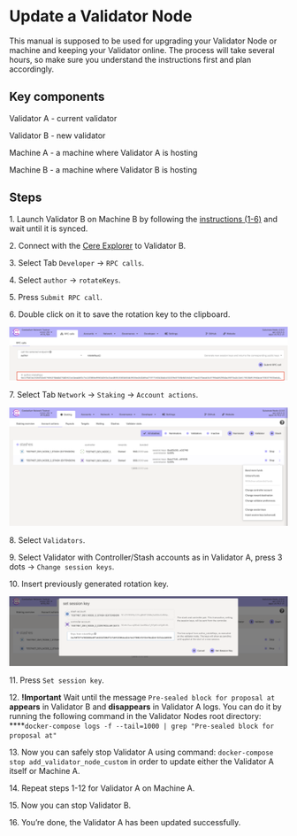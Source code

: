 # Update a Validator Node

This manual is supposed to be used for upgrading your Validator Node or machine and keeping your Validator online. The process will take several hours, so make sure you understand the instructions first and plan accordingly.

## Key components

Validator A - current validator

Validator B - new validator

Machine A - a machine where Validator A is hosting

Machine B - a machine where Validator B is hosting

## Steps

1\. Launch Validator B on Machine B by following the [instructions (1-6)](https://cere-network.gitbook.io/cere-network/node/install-and-update/start-a-node) and wait until it is synced.

2\. Connect with the [Cere Explorer](https://explorer.cere.network/) to Validator B.

3\. Select Tab `Developer` -> `RPC calls`.

4\. Select `author` -> `rotateKeys`.

5\. Press `Submit RPC call`.

6\. Double click on it to save the rotation key to the clipboard.

![](<../../.gitbook/assets/0 (1).png>)

7\. Select Tab `Network` -> `Staking` -> `Account actions`.

![](<../../.gitbook/assets/1 (1).png>)

8\. Select `Validators`.

9\. Select Validator with Controller/Stash accounts as in Validator A, press 3 dots -> `Change session keys`.

10\. Insert previously generated rotation key.

![](<../../.gitbook/assets/2 (1).png>)

11\. Press `Set session key`.

12\. **!Important** Wait until the message `Pre-sealed block for proposal at` **appears** in Validator B and **disappears** in Validator A logs. You can do it by running the following command in the Validator Nodes root directory:\
****`docker-compose logs -f --tail=1000 | grep "Pre-sealed block for proposal at"`

13\. Now you can safely stop Validator A using command: `docker-compose stop add_validator_node_custom` in order to update either the Validator A itself or Machine A.

14\. Repeat steps 1-12 for Validator A on Machine A.

15\. Now you can stop Validator B.

16\. You’re done, the Validator A has been updated successfully.
